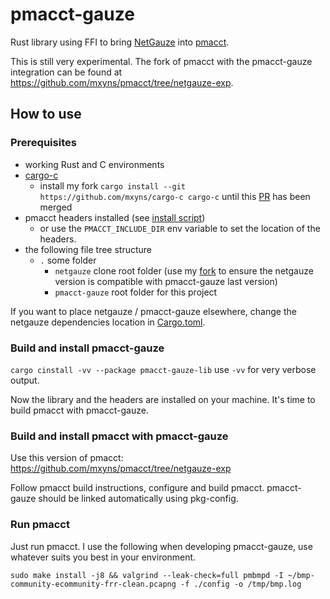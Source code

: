 # pmacct-gauze

Rust library using FFI to bring [NetGauze](https://github.com/netgauze/netgauze) into [pmacct](https://github.com/pmacct/pmacct). 

This is still very experimental. The fork of pmacct with the pmacct-gauze integration can be found at https://github.com/mxyns/pmacct/tree/netgauze-exp. 

## How to use

### Prerequisites
- working Rust and C environments
- [cargo-c](https://crates.io/crates/cargo-c)
  - install my fork `cargo install --git https://github.com/mxyns/cargo-c cargo-c` until this [PR](https://github.com/mozilla/cbindgen/pull/785) has been merged
- pmacct headers installed (see [install script](tools/install_pmacct_headers.sh))
  - or use the `PMACCT_INCLUDE_DIR` env variable to set the location of the headers.
- the following file tree structure
  - `.` some folder
    - `netgauze` clone root folder (use my [fork](https://github.com/mxyns/netgauze) to ensure the netgauze version is compatible with pmacct-gauze last version) 
    - `pmacct-gauze` root folder for this project

If you want to place netgauze / pmacct-gauze elsewhere, change the netgauze dependencies location in [Cargo.toml](crates/pmacct-gauze-lib/Cargo.toml).

### Build and install pmacct-gauze
`cargo cinstall -vv --package pmacct-gauze-lib`
use `-vv` for very verbose output.

Now the library and the headers are installed on your machine. It's time to build pmacct with pmacct-gauze.

### Build and install pmacct with pmacct-gauze

Use this version of pmacct: https://github.com/mxyns/pmacct/tree/netgauze-exp

Follow pmacct build instructions, configure and build pmacct. 
pmacct-gauze should be linked automatically using pkg-config.

### Run pmacct

Just run pmacct. I use the following when developing pmacct-gauze, use whatever suits you best in your environment.
```shell
sudo make install -j8 && valgrind --leak-check=full pmbmpd -I ~/bmp-community-ecommunity-frr-clean.pcapng -f ./config -o /tmp/bmp.log
```
